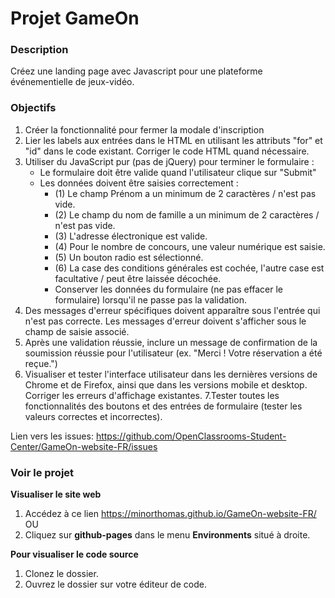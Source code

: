 # Projet GameOn
### Description
Créez une landing page avec Javascript pour une plateforme événementielle de jeux-vidéo.  

### Objectifs
1. Créer la fonctionnalité pour fermer la modale d'inscription
2. Lier les labels aux entrées dans le HTML en utilisant les attributs "for" et "id" dans le code existant. Corriger le code HTML quand nécessaire.
3. Utiliser du JavaScript pur (pas de jQuery) pour terminer le formulaire :
    - Le formulaire doit être valide quand l'utilisateur clique sur "Submit"
    - Les données doivent être saisies correctement :
      - (1) Le champ Prénom a un minimum de 2 caractères / n'est pas vide.
      - (2) Le champ du nom de famille a un minimum de 2 caractères / n'est pas vide.
      - (3) L'adresse électronique est valide.
      - (4) Pour le nombre de concours, une valeur numérique est saisie.
      - (5) Un bouton radio est sélectionné.
      - (6) La case des conditions générales est cochée, l'autre case est facultative / peut être laissée décochée.
      - Conserver les données du formulaire (ne pas effacer le formulaire) lorsqu'il ne passe pas la validation.
4. Des messages d'erreur spécifiques doivent apparaître sous l'entrée qui n'est pas correcte. Les messages d'erreur doivent s'afficher sous le champ de saisie associé.
5. Après une validation réussie, inclure un message de confirmation de la soumission réussie pour l'utilisateur (ex. "Merci ! Votre réservation a été reçue.")
6. Visualiser et tester l'interface utilisateur dans les dernières versions de Chrome et de Firefox, ainsi que dans les versions mobile et desktop. Corriger les erreurs d'affichage existantes.
7.Tester toutes les fonctionnalités des boutons et des entrées de formulaire (tester les valeurs correctes et incorrectes).

Lien vers les issues: https://github.com/OpenClassrooms-Student-Center/GameOn-website-FR/issues

### Voir le projet

__Visualiser le site web__  
1. Accédez à ce lien https://minorthomas.github.io/GameOn-website-FR/
<br/>OU<br/>
2. Cliquez sur __github-pages__ dans le menu __Environments__ situé à droite.

__Pour visualiser le code source__  
1. Clonez le dossier. 
2. Ouvrez le dossier sur votre éditeur de code. 


